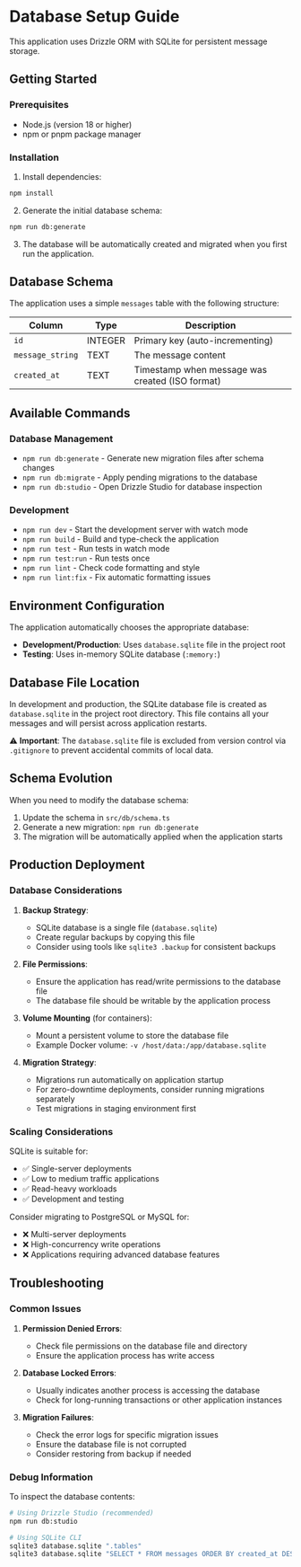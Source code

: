 # Database Setup Guide

This application uses Drizzle ORM with SQLite for persistent message storage.

## Getting Started

### Prerequisites

- Node.js (version 18 or higher)
- npm or pnpm package manager

### Installation

1. Install dependencies:
```bash
npm install
```

2. Generate the initial database schema:
```bash
npm run db:generate
```

3. The database will be automatically created and migrated when you first run the application.

## Database Schema

The application uses a simple `messages` table with the following structure:

| Column | Type | Description |
|--------|------|-------------|
| `id` | INTEGER | Primary key (auto-incrementing) |
| `message_string` | TEXT | The message content |
| `created_at` | TEXT | Timestamp when message was created (ISO format) |

## Available Commands

### Database Management

- `npm run db:generate` - Generate new migration files after schema changes
- `npm run db:migrate` - Apply pending migrations to the database
- `npm run db:studio` - Open Drizzle Studio for database inspection

### Development

- `npm run dev` - Start the development server with watch mode
- `npm run build` - Build and type-check the application
- `npm run test` - Run tests in watch mode
- `npm run test:run` - Run tests once
- `npm run lint` - Check code formatting and style
- `npm run lint:fix` - Fix automatic formatting issues

## Environment Configuration

The application automatically chooses the appropriate database:

- **Development/Production**: Uses `database.sqlite` file in the project root
- **Testing**: Uses in-memory SQLite database (`:memory:`)

## Database File Location

In development and production, the SQLite database file is created as `database.sqlite` in the project root directory. This file contains all your messages and will persist across application restarts.

⚠️ **Important**: The `database.sqlite` file is excluded from version control via `.gitignore` to prevent accidental commits of local data.

## Schema Evolution

When you need to modify the database schema:

1. Update the schema in `src/db/schema.ts`
2. Generate a new migration: `npm run db:generate`
3. The migration will be automatically applied when the application starts

## Production Deployment

### Database Considerations

1. **Backup Strategy**: 
   - SQLite database is a single file (`database.sqlite`)
   - Create regular backups by copying this file
   - Consider using tools like `sqlite3 .backup` for consistent backups

2. **File Permissions**:
   - Ensure the application has read/write permissions to the database file
   - The database file should be writable by the application process

3. **Volume Mounting** (for containers):
   - Mount a persistent volume to store the database file
   - Example Docker volume: `-v /host/data:/app/database.sqlite`

4. **Migration Strategy**:
   - Migrations run automatically on application startup
   - For zero-downtime deployments, consider running migrations separately
   - Test migrations in staging environment first

### Scaling Considerations

SQLite is suitable for:
- ✅ Single-server deployments
- ✅ Low to medium traffic applications
- ✅ Read-heavy workloads
- ✅ Development and testing

Consider migrating to PostgreSQL or MySQL for:
- ❌ Multi-server deployments
- ❌ High-concurrency write operations
- ❌ Applications requiring advanced database features

## Troubleshooting

### Common Issues

1. **Permission Denied Errors**:
   - Check file permissions on the database file and directory
   - Ensure the application process has write access

2. **Database Locked Errors**:
   - Usually indicates another process is accessing the database
   - Check for long-running transactions or other application instances

3. **Migration Failures**:
   - Check the error logs for specific migration issues
   - Ensure the database file is not corrupted
   - Consider restoring from backup if needed

### Debug Information

To inspect the database contents:
```bash
# Using Drizzle Studio (recommended)
npm run db:studio

# Using SQLite CLI
sqlite3 database.sqlite ".tables"
sqlite3 database.sqlite "SELECT * FROM messages ORDER BY created_at DESC LIMIT 10;"
```
